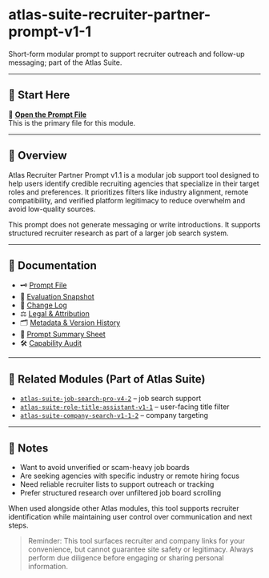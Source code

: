 # atlas-suite-recruiter-partner-prompt-v1-1

Short-form modular prompt to support recruiter outreach and follow-up messaging; part of the Atlas Suite.

---

## 🔹 Start Here

📄 **[Open the Prompt File](https://github.com/AHFaria/docs-atlas-suite-recruiter-partner-prompt-v1-1/blob/main/01-Prompt-Recruiter-Partner-v1.1.docx)**  
This is the primary file for this module.

---
## 💬 Overview

Atlas Recruiter Partner Prompt v1.1 is a modular job support tool designed to help users identify credible recruiting agencies that specialize in their target roles and preferences.
It prioritizes filters like industry alignment, remote compatibility, and verified platform legitimacy to reduce overwhelm and avoid low-quality sources.

This prompt does not generate messaging or write introductions. It supports structured recruiter research as part of a larger job search system.

---

## 📄 Documentation

- 🗝️ [Prompt File](https://github.com/AHFaria/docs-atlas-suite-recruiter-partner-prompt-v1-1/blob/main/01-Prompt-Recruiter-Partner-v1.1.docx)
- 🧪 [Evaluation Snapshot](https://github.com/AHFaria/docs-atlas-suite-recruiter-partner-prompt-v1-1/blob/main/02%20%E2%80%93%20Evaluation%20Snapshot%20%E2%80%93%20Recruiter%20Partner%20Prompt%20v1.1.docx)
- 🔁 [Change Log](https://github.com/AHFaria/docs-atlas-suite-recruiter-partner-prompt-v1-1/blob/main/03%20%E2%80%93%20Change%20Log%20%E2%80%93%20Recruiter%20Partner%20Prompt%20v1.1.docx)
- ⚖️ [Legal & Attribution](https://github.com/AHFaria/docs-atlas-suite-recruiter-partner-prompt-v1-1/blob/main/04%20%E2%80%93%20Legal%20%26%20Attribution%20%E2%80%93%20Recruiter%20Partner%20Prompt%20v1.1.docx)
- 🗂️ [Metadata & Version History](https://github.com/AHFaria/docs-atlas-suite-recruiter-partner-prompt-v1-1/blob/main/05%20%E2%80%93%20Metadata%20%26%20Version%20History%20%E2%80%93%20Recruiter%20Partner%20Prompt%20v1.1.docx)
- 🧱 [Prompt Summary Sheet](https://github.com/AHFaria/docs-atlas-suite-recruiter-partner-prompt-v1-1/blob/main/06%20%E2%80%93%20Prompt%20Summary%20Sheet%20%E2%80%93%20Recruiter%20Partner%20Prompt%20v1.1.docx)
- 🛠️ [Capability Audit](https://github.com/AHFaria/docs-atlas-suite-recruiter-partner-prompt-v1-1/blob/main/07%20%E2%80%93%20Capability%20Audit%20%E2%80%93%20Recruiter%20Partner%20Prompt%20v1.1.docx)


---
 ## 🔗 Related Modules (Part of Atlas Suite)

- [`atlas-suite-job-search-pro-v4-2`](https://github.com/AHFaria/atlas-suite-job-search-pro-v4-2) – job search support
- [`atlas-suite-role-title-assistant-v1-1`](https://github.com/AHFaria/docs-atlas-suite-role-title-assistant-v1-1) – user-facing title filter  
- [`atlas-suite-company-search-v1-1-2`](https://github.com/AHFaria/docs-atlas-suite-company-search-v1-1-2) – company targeting  

---
## 💬 Notes

- Want to avoid unverified or scam-heavy job boards
- Are seeking agencies with specific industry or remote hiring focus
- Need reliable recruiter lists to support outreach or tracking
- Prefer structured research over unfiltered job board scrolling

When used alongside other Atlas modules, this tool supports recruiter identification while maintaining user control over communication and next steps.

>Reminder:  This tool surfaces recruiter and company links for your convenience, but cannot guarantee site safety or legitimacy. Always perform due diligence before engaging or sharing personal information.
